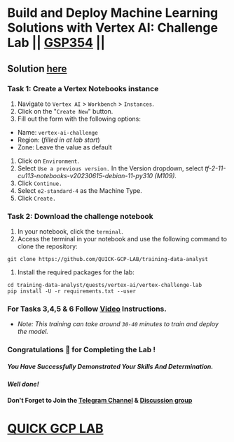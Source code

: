 # Build and Deploy Machine Learning Solutions with Vertex AI: Challenge Lab || [GSP354](https://www.cloudskillsboost.google/focuses/22019?parent=catalog) ||

## Solution [here](https://youtu.be/-IVz_hpI4D0)

### Task 1: Create a Vertex Notebooks instance

1. Navigate to `Vertex AI` > `Workbench` > `Instances`.
2. Click on the "`Create New`" button.
3. Fill out the form with the following options:

* Name: `vertex-ai-challenge`
* Region: (*filled in at lab start*)
* Zone: Leave the value as default

1. Click on `Environment`.
2. Select `Use a previous version.` In the Version dropdown, select *tf-2-11-cu113-notebooks-v20230615-debian-11-py310 (M109).*
4. Click `Continue.`
5. Select `e2-standard-4` as the Machine Type.
6. Click `Create.`

### Task 2: Download the challenge notebook

1. In your notebook, click the `terminal`.
2. Access the terminal in your notebook and use the following command to clone the repository:

```
git clone https://github.com/QUICK-GCP-LAB/training-data-analyst
```

1. Install the required packages for the lab:

```
cd training-data-analyst/quests/vertex-ai/vertex-challenge-lab
pip install -U -r requirements.txt --user
```

### For Tasks 3,4,5 & 6 Follow [Video](https://youtu.be/-IVz_hpI4D0) Instructions.

* *Note: This training can take around `30-40` minutes to train and deploy the model.*

### Congratulations 🎉 for Completing the Lab !

##### *You Have Successfully Demonstrated Your Skills And Determination.*

#### *Well done!*

#### Don't Forget to Join the [Telegram Channel](https://t.me/QuickGcpLab) & [Discussion group](https://t.me/QuickGcpLabChats)

# [QUICK GCP LAB](https://www.youtube.com/@quickgcplab)
